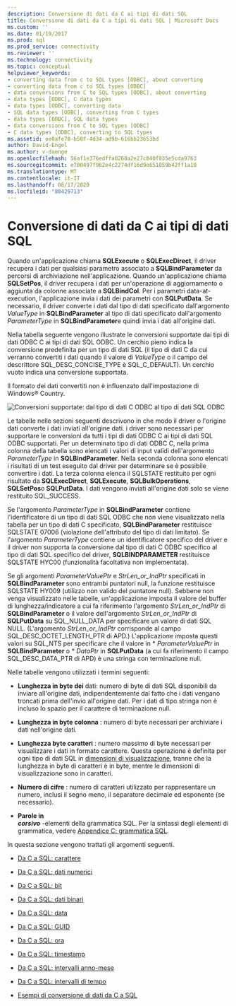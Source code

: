 ```yaml
---
description: Conversione di dati da C ai tipi di dati SQL
title: Conversione di dati da C a tipi di dati SQL | Microsoft Docs
ms.custom: ''
ms.date: 01/19/2017
ms.prod: sql
ms.prod_service: connectivity
ms.reviewer: ''
ms.technology: connectivity
ms.topic: conceptual
helpviewer_keywords:
- converting data from c to SQL types [ODBC], about converting
- converting data from c to SQL types [ODBC]
- data conversions from C to SQL types [ODBC], about converting
- data types [ODBC], C data types
- data types [ODBC], converting data
- SQL data types [ODBC], converting from C types
- data types [ODBC], SQL data types
- data conversions from C to SQL types [ODBC]
- C data types [ODBC], converting to SQL types
ms.assetid: ee0afe78-b58f-4d34-ad9b-616bb23653bd
author: David-Engel
ms.author: v-daenge
ms.openlocfilehash: 56af1e376edffa0268a2e27c840f035e5cda9763
ms.sourcegitcommit: e700497f962e4c2274df16d9e651059b42ff1a10
ms.translationtype: MT
ms.contentlocale: it-IT
ms.lasthandoff: 08/17/2020
ms.locfileid: "88429713"
---
```

# <a name="converting-data-from-c-to-sql-data-types"></a>Conversione di dati da C ai tipi di dati SQL
Quando un'applicazione chiama **SQLExecute** o **SQLExecDirect**, il driver recupera i dati per qualsiasi parametro associato a **SQLBindParameter** da percorsi di archiviazione nell'applicazione. Quando un'applicazione chiama **SQLSetPos**, il driver recupera i dati per un'operazione di aggiornamento o aggiunta da colonne associate a **SQLBindCol**. Per i parametri data-at-execution, l'applicazione invia i dati dei parametri con **SQLPutData**. Se necessario, il driver converte i dati dal tipo di dati specificato dall'argomento *ValueType* in **SQLBindParameter** al tipo di dati specificato dall'argomento *ParameterType* in **SQLBindParameter**e quindi invia i dati all'origine dati.  
  
 Nella tabella seguente vengono illustrate le conversioni supportate dai tipi di dati ODBC C ai tipi di dati SQL ODBC. Un cerchio pieno indica la conversione predefinita per un tipo di dati SQL (il tipo di dati C da cui verranno convertiti i dati quando il valore di *ValueType* o il campo del descrittore SQL_DESC_CONCISE_TYPE è SQL_C_DEFAULT). Un cerchio vuoto indica una conversione supportata.  
  
 Il formato dei dati convertiti non è influenzato dall'impostazione di Windows® Country.  
  
 ![Conversioni supportate: dal tipo di dati C ODBC al tipo di dati SQL ODBC](../../../odbc/reference/appendixes/media/apd1b.gif "apd1b")  
  
 Le tabelle nelle sezioni seguenti descrivono in che modo il driver o l'origine dati converte i dati inviati all'origine dati. i driver sono necessari per supportare le conversioni da tutti i tipi di dati ODBC C ai tipi di dati SQL ODBC supportati. Per un determinato tipo di dati ODBC C, nella prima colonna della tabella sono elencati i valori di input validi dell'argomento *ParameterType* in **SQLBindParameter**. Nella seconda colonna sono elencati i risultati di un test eseguito dal driver per determinare se è possibile convertire i dati. La terza colonna elenca il SQLSTATE restituito per ogni risultato da **SQLExecDirect**, **SQLExecute**, **SQLBulkOperations**, **SQLSetPos**o **SQLPutData**. I dati vengono inviati all'origine dati solo se viene restituito SQL_SUCCESS.  
  
 Se l'argomento *ParameterType* in **SQLBindParameter** contiene l'identificatore di un tipo di dati SQL ODBC che non viene visualizzato nella tabella per un tipo di dati C specificato, **SQLBindParameter** restituisce SQLSTATE 07006 (violazione dell'attributo del tipo di dati limitato). Se l'argomento *ParameterType* contiene un identificatore specifico del driver e il driver non supporta la conversione dal tipo di dati C ODBC specifico al tipo di dati SQL specifico del driver, **SQLBINDPARAMETER** restituisce SQLSTATE HYC00 (funzionalità facoltativa non implementata).  
  
 Se gli argomenti *ParameterValuePtr* e *StrLen_or_IndPtr* specificati in **SQLBindParameter** sono entrambi puntatori null, la funzione restituisce SQLSTATE HY009 (utilizzo non valido del puntatore null). Sebbene non venga visualizzato nelle tabelle, un'applicazione imposta il valore del buffer di lunghezza/indicatore a cui fa riferimento l'argomento *StrLen_or_IndPtr* di **SQLBindParameter** o il valore dell'argomento *StrLen_or_IndPtr* di **SQLPutData** su SQL_NULL_DATA per specificare un valore di dati SQL NULL. (L'argomento *StrLen_or_IndPtr* corrisponde al campo SQL_DESC_OCTET_LENGTH_PTR di APD.) L'applicazione imposta questi valori su SQL_NTS per specificare che il valore in \* *ParameterValuePtr* in **SQLBindParameter** o \* *DataPtr* in **SQLPutData** (a cui fa riferimento il campo SQL_DESC_DATA_PTR di APD) è una stringa con terminazione null.  
  
 Nelle tabelle vengono utilizzati i termini seguenti:  
  
-   **Lunghezza in byte dei** dati: numero di byte di dati SQL disponibili da inviare all'origine dati, indipendentemente dal fatto che i dati vengano troncati prima dell'invio all'origine dati. Per i dati di tipo stringa non è incluso lo spazio per il carattere di terminazione null.  
  
-   **Lunghezza in byte colonna** : numero di byte necessari per archiviare i dati nell'origine dati.  
  
-   **Lunghezza byte caratteri** : numero massimo di byte necessari per visualizzare i dati in formato carattere. Questa operazione è definita per ogni tipo di dati SQL in [dimensioni di visualizzazione](../../../odbc/reference/appendixes/display-size.md), tranne che la lunghezza in byte di caratteri è in byte, mentre le dimensioni di visualizzazione sono in caratteri.  
  
-   **Numero di cifre** : numero di caratteri utilizzato per rappresentare un numero, inclusi il segno meno, il separatore decimale ed esponente (se necessario).  
  
-   **Parole in**   
     ***corsivo***  -elementi della grammatica SQL. Per la sintassi degli elementi di grammatica, vedere [Appendice C: grammatica SQL](../../../odbc/reference/appendixes/appendix-c-sql-grammar.md).  
  
 In questa sezione vengono trattati gli argomenti seguenti.  
  
-   [Da C a SQL: carattere](../../../odbc/reference/appendixes/c-to-sql-character.md)  
  
-   [Da C a SQL: dati numerici](../../../odbc/reference/appendixes/c-to-sql-numeric.md)  
  
-   [Da C a SQL: bit](../../../odbc/reference/appendixes/c-to-sql-bit.md)  
  
-   [Da C a SQL: dati binari](../../../odbc/reference/appendixes/c-to-sql-binary.md)  
  
-   [Da C a SQL: data](../../../odbc/reference/appendixes/c-to-sql-date.md)  
  
-   [Da C a SQL: GUID](../../../odbc/reference/appendixes/c-to-sql-guid.md)  
  
-   [Da C a SQL: ora](../../../odbc/reference/appendixes/c-to-sql-time.md)  
  
-   [Da C a SQL: timestamp](../../../odbc/reference/appendixes/c-to-sql-timestamp.md)  
  
-   [Da C a SQL: intervalli anno-mese](../../../odbc/reference/appendixes/c-to-sql-year-month-intervals.md)  
  
-   [Da C a SQL: intervalli di tempo](../../../odbc/reference/appendixes/c-to-sql-day-time-intervals.md)  
  
-   [Esempi di conversione di dati da C a SQL](../../../odbc/reference/appendixes/c-to-sql-data-conversion-examples.md)
